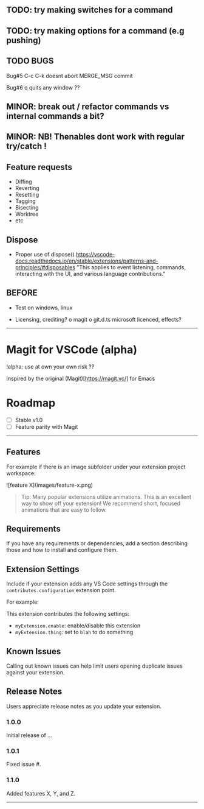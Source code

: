 
## TODO: try making switches for a command
## TODO: try making options for a command (e.g pushing)
## TODO BUGS
Bug#5
    C-c C-k doesnt abort MERGE_MSG commit

Bug#6
    q quits any window ??

## MINOR: break out / refactor commands vs internal commands a bit?
## MINOR: NB! Thenables dont work with regular try/catch !

## Feature requests
- Diffing
- Reverting
- Resetting
- Tagging
- Bisecting
- Worktree
- etc

## Dispose
  - Proper use of dispose()
    https://vscode-docs.readthedocs.io/en/stable/extensions/patterns-and-principles/#disposables
    "This applies to event listening, commands, interacting with the UI, and various language contributions."

## BEFORE
  - Test on windows, linux

  - Licensing, crediting?
      o magit
      o git.d.ts microsoft licenced, effects?

-----

# Magit for VSCode (alpha)

!alpha: use at own your own risk ??

Inspired by the original (Magit)[https://magit.vc/] for Emacs

# Roadmap

- [ ] Stable v1.0
- [ ] Feature parity with Magit

--------

## Features

For example if there is an image subfolder under your extension project workspace:

\!\[feature X\]\(images/feature-x.png\)

> Tip: Many popular extensions utilize animations. This is an excellent way to show off your extension! We recommend short, focused animations that are easy to follow.

## Requirements

If you have any requirements or dependencies, add a section describing those and how to install and configure them.

## Extension Settings

Include if your extension adds any VS Code settings through the `contributes.configuration` extension point.

For example:

This extension contributes the following settings:

* `myExtension.enable`: enable/disable this extension
* `myExtension.thing`: set to `blah` to do something

## Known Issues

Calling out known issues can help limit users opening duplicate issues against your extension.

## Release Notes

Users appreciate release notes as you update your extension.

### 1.0.0

Initial release of ...

### 1.0.1

Fixed issue #.

### 1.1.0

Added features X, Y, and Z.

-----------------------------------------------------------------------------------------------------------